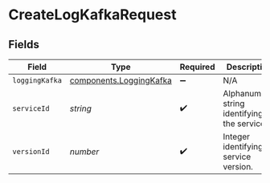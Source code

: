 # CreateLogKafkaRequest


## Fields

| Field                                                          | Type                                                           | Required                                                       | Description                                                    | Example                                                        |
| -------------------------------------------------------------- | -------------------------------------------------------------- | -------------------------------------------------------------- | -------------------------------------------------------------- | -------------------------------------------------------------- |
| `loggingKafka`                                                 | [components.LoggingKafka](../../models/shared/loggingkafka.md) | :heavy_minus_sign:                                             | N/A                                                            |                                                                |
| `serviceId`                                                    | *string*                                                       | :heavy_check_mark:                                             | Alphanumeric string identifying the service.                   | SU1Z0isxPaozGVKXdv0eY                                          |
| `versionId`                                                    | *number*                                                       | :heavy_check_mark:                                             | Integer identifying a service version.                         | 1                                                              |